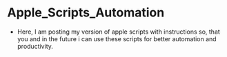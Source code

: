 # Apple_Scripts_Automation
- Here, I am posting my version of apple scripts with instructions so, that you and in the future i can use these scripts for better automation and productivity.
